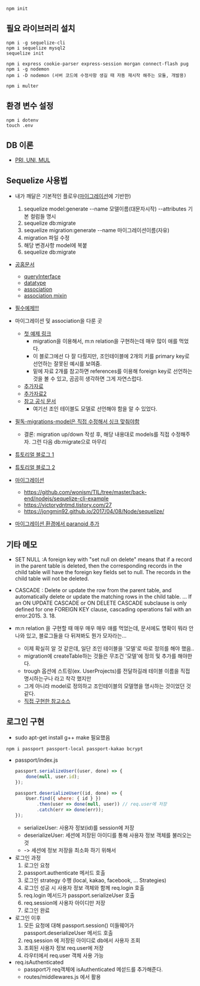 ```
npm init
```

## 필요 라이브러리 설치
```
npm i -g sequelize-cli
npm i sequelize mysql2
sequelize init

npm i express cookie-parser express-session morgan connect-flash pug
npm i -g nodemon
npm i -D nodemon (서버 코드에 수정사항 생길 때 자동 재시작 해주는 모듈, 개발용) 

npm i multer
```

## 환경 변수 설정
```
npm i dotenv
touch .env
```

## DB 이론
- [PRI, UNI, MUL](https://m.blog.naver.com/PostView.nhn?blogId=kshkyc&logNo=220366433383&proxyReferer=https%3A%2F%2Fwww.google.com%2F)

## Sequelize 사용법
- 내가 깨달은 기본적인 플로우([마이그레이션](http://docs.sequelizejs.com/manual/tutorial/migrations.html)에 기반한)
	1. sequelize model:generate --name 모델이름(대문자시작) --attributes 기본 컬럼들 명시
	2. sequelize db:migrate
	3. sequelize migration:generate --name 마이그레이션이름(자유)
	4. migration 파일 수정
	5. 해당 변경사항 model에 복붙
	6. sequelize db:migrate
- [공홈문서](http://docs.sequelizejs.com/manual/tutorial/migrations.html)
    - [queryInterface](http://docs.sequelizejs.com/class/lib/query-interface.js~QueryInterface.html)
    - [datatype](http://docs.sequelizejs.com/manual/tutorial/models-definition.html)
    - [association](http://docs.sequelizejs.com/class/lib/associations/base.js~Association.html)
    - [association mixin](https://stackoverflow.com/questions/49467654/what-methods-mixins-sequelize-adds-to-the-models-when-an-association-is-made)
- [필수예제!!!](https://github.com/sequelize/express-example/)
- 마이그레이션 및 association을 다룬 곳
    - [첫 예제 링크](https://medium.com/@andrewoons/how-to-define-sequelize-associations-using-migrations-de4333bf75a7)
    	- migration을 이용해서, m:n relation을 구현하는데 매우 많이 애를 먹었다.
		- 이 블로그에선 다 잘 다뤘지만, 조인테이블에 2개의 키를 primary key로 선언하는 잘못된 예시를 보여줌. 
		- 밑에 자료 2개를 참고하면 references를 이용해 foreign key로 선언하는 것을 볼 수 있고, 곰곰히 생각하면 그게 자연스럽다.
    - [추가자료](https://codeburst.io/sequelize-migrations-setting-up-associations-985d29b61ee7)
    - [추가자료2](https://www.duringthedrive.com/2017/05/06/models-migrations-sequelize-node/)
    - [참고 공식 문서](http://docs.sequelizejs.com/manual/tutorial/associations.html#n-m)
    	- 여기선 조인 테이블도 모델로 선언해야 함을 알 수 있었다.
    
- [필독-migrations-model은 직접 수정해서 싱크 맞춰야함](https://stackoverflow.com/questions/21105748/sequelize-js-how-to-use-migrations-and-sync)
    - 결론: migration up/down 작성 후, 해당 내용대로 models를 직접 수정해주자. 그런 다음 db:migrate으로 마무리
    
- [튜토리얼 블로그 1](http://webframeworks.kr/tutorials/expressjs/expressjs_orm_one/)
- [튜토리얼 블로그 2](https://hyunseob.github.io/2016/03/27/usage-of-sequelize-js/)
- [마이그레이션](http://blog.jeonghwan.net/sequelize-migration/)
    - https://github.com/wonism/TIL/tree/master/back-end/nodejs/sequelize-cli-example
    - https://victorydntmd.tistory.com/27
    - https://jongmin92.github.io/2017/04/08/Node/sequelize/
- [마이그레이션 환경에서 paranoid 추가](https://stackoverflow.com/questions/27292521/sequalizejs-adding-paranoid-configuration-to-an-existing-table)


## 기타 메모
- SET NULL :A foreign key with "set null on delete" means that if a record in the parent table is deleted, then the corresponding records in the child table will have the foreign key fields set to null. The records in the child table will not be deleted.

- CASCADE : Delete or update the row from the parent table, and automatically delete or update the matching rows in the child table. ... If an ON UPDATE CASCADE or ON DELETE CASCADE subclause is only defined for one FOREIGN KEY clause, cascading operations fail with an error.2015. 3. 18.

- m:n relation 을 구현할 때 매우 매우 매우 애를 먹었는데, 문서에도 명확이 뭐라 안나와 있고, 블로그들을 다 뒤져봐도 뭔가 모자라는... 
    - 이제 확실히 알 것 같은데, 일단 조인 테이블을 '모델'로 따로 정의를 해야 했음..
    - migration에 createTable하는 것들은 무조건 '모델'에 정의 및 추가를 해야한다. 
    - trough 옵션에 스트링(ex. UserProjects)를 전달하길래 테이블 이름을 직접 명시하는구나 라고 착각 했지만
    - 그게 아니라 model로 정의하고 조인테이블의 모델명을 명시하는 것이었던 것 같다. 
    - [직접 구현한 참고소스](https://github.com/songjein/FeeelDesign)

## 로그인 구현
- sudo apt-get install g++ make 필요했음
```
npm i passport passport-local passport-kakao bcrypt
```
- passport/index.js
	```js
	passport.serializeUser((user, done) => {
		done(null, user.id);	
	});

	passport.deserializeUser((id, done) => {
		User.find({ where: { id } })
			.then(user => done(null, user)) // req.user에 저장 
			.catch(err => done(err));
	});
	```
	- serializeUser: 사용자 정보(id)를 session에 저장
	- deserializeUser: 세션에 저장된 아이디를 통해 사용자 정보 객체를 불러오는 것
	- -> 세션에 정보 저장을 최소화 하기 위해서
- 로그인 과정
	1. 로그인 요청
	2. passport.authenticate 메서드 호출
	3. 로그인 strategy 수행 (local, kakao, facebook, ... Strategies)
	4. 로그인 성공 시 사용자 정보 객체와 함께 req.login 호출
	5. req.login 메서드가 passport.serializeUser 호출
	6. req.session에 사용자 아이디만 저장
	7. 로그인 완료	
- 로그인 이후
	1. 모든 요청에 대해 passport.session() 미들웨어가 passport.deserializeUser 메서드 호출
	2. req.session 에 저장된 아이디로 db에서 사용자 조회
	3. 조회된 사용자 정보 req.user에 저장
	4. 라우터에서 req.user 객체 사용 가능
- req.isAuthenticated
	- passport가 req객체에 isAuthenticated 메섣드를 추가해준다.
	- routes/middlewares.js 에서 활용
